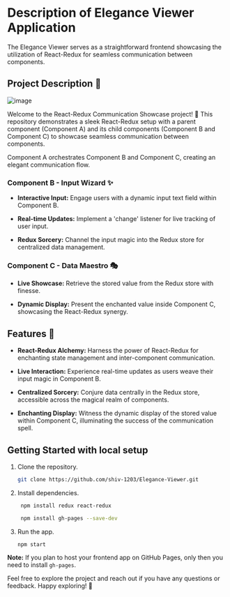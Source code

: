 # Description of Elegance Viewer Application
The Elegance Viewer serves as a straightforward frontend showcasing the utilization of React-Redux for seamless communication between components.

## Project Description 📝
![image](https://github.com/shiv-1203/Elegance-Viewer/assets/105982373/83f149b5-15a5-4314-ad0d-00e9180d0606)

Welcome to the React-Redux Communication Showcase project! 🌟 This repository demonstrates a sleek React-Redux setup with a parent component (Component A) and its child components (Component B and Component C) to showcase seamless communication between components.

Component A orchestrates Component B and Component C, creating an elegant communication flow.

### Component B - Input Wizard ✨

- **Interactive Input:** Engage users with a dynamic input text field within Component B.

- **Real-time Updates:** Implement a 'change' listener for live tracking of user input.

- **Redux Sorcery:** Channel the input magic into the Redux store for centralized data management.

### Component C - Data Maestro 🎭

- **Live Showcase:** Retrieve the stored value from the Redux store with finesse.

- **Dynamic Display:** Present the enchanted value inside Component C, showcasing the React-Redux synergy.

## Features 🚀

- **React-Redux Alchemy:** Harness the power of React-Redux for enchanting state management and inter-component communication.

- **Live Interaction:** Experience real-time updates as users weave their input magic in Component B.

- **Centralized Sorcery:** Conjure data centrally in the Redux store, accessible across the magical realm of components.

- **Enchanting Display:** Witness the dynamic display of the stored value within Component C, illuminating the success of the communication spell.
  
## Getting Started with local setup
1. Clone the repository.
    ```bash
    git clone https://github.com/shiv-1203/Elegance-Viewer.git
    ```
2. Install dependencies.
   ```bash
    npm install redux react-redux
   ```
   ```bash
    npm install gh-pages --save-dev
   ```
4. Run the app.
    ```bash
    npm start
    ```
**Note:** If you plan to host your frontend app on GitHub Pages, only then you need to install `gh-pages`.
    
Feel free to explore the project and reach out if you have any questions or feedback. Happy exploring! 🎉
